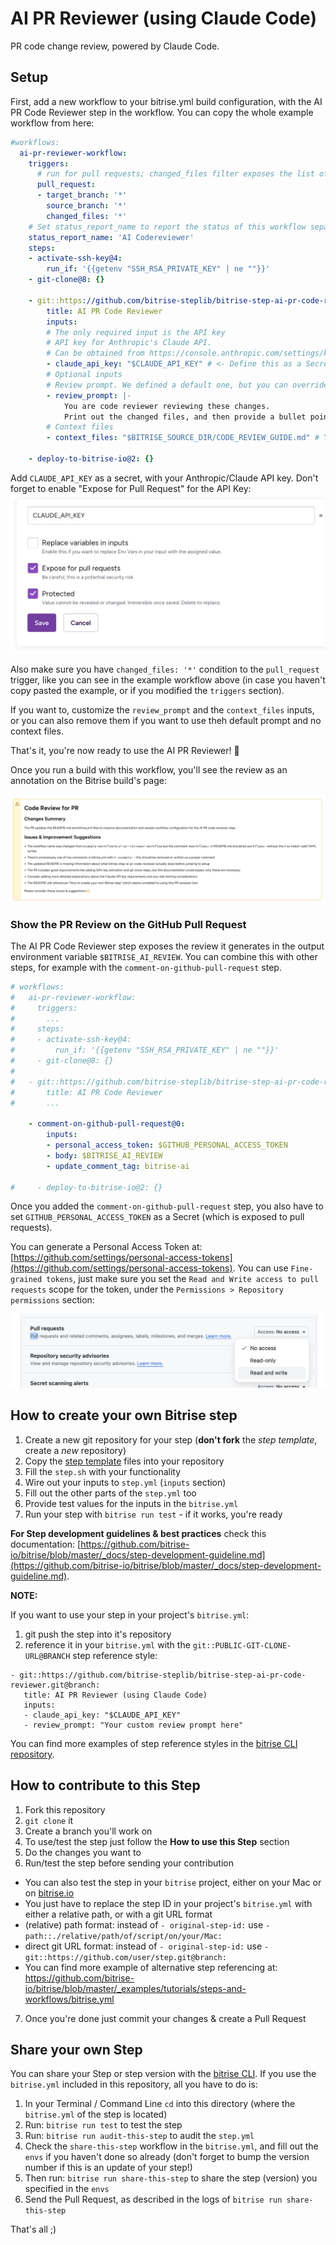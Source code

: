 # AI PR Reviewer (using Claude Code)

PR code change review, powered by Claude Code.

## Setup

First, add a new workflow to your bitrise.yml build configuration, with the AI PR Code Reviewer step in the workflow.
You can copy the whole example workflow from here:

```yaml
#workflows:
  ai-pr-reviewer-workflow:
    triggers:
      # run for pull requests; changed_files filter exposes the list of changed files
      pull_request:
      - target_branch: '*'
        source_branch: '*'
        changed_files: '*'
    # Set status_report_name to report the status of this workflow separately.
    status_report_name: 'AI Codereviewer'
    steps:
    - activate-ssh-key@4:
        run_if: '{{getenv "SSH_RSA_PRIVATE_KEY" | ne ""}}'
    - git-clone@8: {}
    
    - git::https://github.com/bitrise-steplib/bitrise-step-ai-pr-code-reviewer.git@main:
        title: AI PR Code Reviewer
        inputs:
        # The only required input is the API key
        # API key for Anthropic's Claude API.
        # Can be obtained from https://console.anthropic.com/settings/keys
        - claude_api_key: "$CLAUDE_API_KEY" # <- Define this as a Secret, enable "Expose for Pull Requests" if you want to use it in PRs.
        # Optional inputs
        # Review prompt. We defined a default one, but you can override it here.
        - review_prompt: |-
            You are code reviewer reviewing these changes.
            Print out the changed files, and then provide a bullet point list of issues and improvement ideas. Use markdown format.
        # Context files
        - context_files: "$BITRISE_SOURCE_DIR/CODE_REVIEW_GUIDE.md" # You can define one or more files to include as context for the AI review.
    
    - deploy-to-bitrise-io@2: {}
```

Add `CLAUDE_API_KEY` as a secret, with your Anthropic/Claude API key.
Don't forget to enable "Expose for Pull Request" for the API Key:
![](docs/doc-secrets-expose-for-pull-requests.png)

Also make sure you have `changed_files: '*'` condition to the `pull_request` trigger, like you can see in the example workflow above (in case you haven't copy pasted the example, or if you modified the `triggers` section).

If you want to, customize the `review_prompt` and the `context_files` inputs, or you can also
remove them if you want to use theh default prompt and no context files.

That's it, you're now ready to use the AI PR Reviewer! 🚀

Once you run a build with this workflow, you'll see the review as an annotation on the Bitrise build's page:

![](docs/doc-example-annotation.png)

### Show the PR Review on the GitHub Pull Request

The AI PR Code Reviewer step exposes the review it generates in the output environment variable `$BITRISE_AI_REVIEW`.
You can combine this with other steps, for example with the `comment-on-github-pull-request` step.

```yaml
# workflows:
#   ai-pr-reviewer-workflow:
#     triggers:
#       ...
#     steps:
#     - activate-ssh-key@4:
#         run_if: '{{getenv "SSH_RSA_PRIVATE_KEY" | ne ""}}'
#     - git-clone@8: {}
#   
#   - git::https://github.com/bitrise-steplib/bitrise-step-ai-pr-code-reviewer.git@main:
#       title: AI PR Code Reviewer
#       ...
    
    - comment-on-github-pull-request@0:
        inputs:
        - personal_access_token: $GITHUB_PERSONAL_ACCESS_TOKEN
        - body: $BITRISE_AI_REVIEW
        - update_comment_tag: bitrise-ai

#     - deploy-to-bitrise-io@2: {}
```

Once you added the `comment-on-github-pull-request` step, you also have to set `GITHUB_PERSONAL_ACCESS_TOKEN` as a Secret (which is exposed to pull requests).

You can generate a Personal Access Token at: [https://github.com/settings/personal-access-tokens](https://github.com/settings/personal-access-tokens).
You can use `Fine-grained tokens`, just make sure you set the `Read and Write access to pull requests` scope for the token, under the `Permissions > Repository permissions` section:

![](docs/doc-github-pat-permissions.png)


## How to create your own Bitrise step

1. Create a new git repository for your step (**don't fork** the *step template*, create a *new* repository)
2. Copy the [step template](https://github.com/bitrise-steplib/step-template) files into your repository
3. Fill the `step.sh` with your functionality
4. Wire out your inputs to `step.yml` (`inputs` section)
5. Fill out the other parts of the `step.yml` too
6. Provide test values for the inputs in the `bitrise.yml`
7. Run your step with `bitrise run test` - if it works, you're ready

__For Step development guidelines & best practices__ check this documentation: [https://github.com/bitrise-io/bitrise/blob/master/_docs/step-development-guideline.md](https://github.com/bitrise-io/bitrise/blob/master/_docs/step-development-guideline.md).

**NOTE:**

If you want to use your step in your project's `bitrise.yml`:

1. git push the step into it's repository
2. reference it in your `bitrise.yml` with the `git::PUBLIC-GIT-CLONE-URL@BRANCH` step reference style:

```
- git::https://github.com/bitrise-steplib/bitrise-step-ai-pr-code-reviewer.git@branch:
   title: AI PR Reviewer (using Claude Code)
   inputs:
   - claude_api_key: "$CLAUDE_API_KEY"
   - review_prompt: "Your custom review prompt here"
```

You can find more examples of step reference styles
in the [bitrise CLI repository](https://github.com/bitrise-io/bitrise/blob/master/_examples/tutorials/steps-and-workflows/bitrise.yml#L65).


## How to contribute to this Step

1. Fork this repository
2. `git clone` it
3. Create a branch you'll work on
4. To use/test the step just follow the **How to use this Step** section
5. Do the changes you want to
6. Run/test the step before sending your contribution
  * You can also test the step in your `bitrise` project, either on your Mac or on [bitrise.io](https://www.bitrise.io)
  * You just have to replace the step ID in your project's `bitrise.yml` with either a relative path, or with a git URL format
  * (relative) path format: instead of `- original-step-id:` use `- path::./relative/path/of/script/on/your/Mac:`
  * direct git URL format: instead of `- original-step-id:` use `- git::https://github.com/user/step.git@branch:`
  * You can find more example of alternative step referencing at: https://github.com/bitrise-io/bitrise/blob/master/_examples/tutorials/steps-and-workflows/bitrise.yml
7. Once you're done just commit your changes & create a Pull Request


## Share your own Step

You can share your Step or step version with the [bitrise CLI](https://github.com/bitrise-io/bitrise). If you use the `bitrise.yml` included in this repository, all you have to do is:

1. In your Terminal / Command Line `cd` into this directory (where the `bitrise.yml` of the step is located)
1. Run: `bitrise run test` to test the step
1. Run: `bitrise run audit-this-step` to audit the `step.yml`
1. Check the `share-this-step` workflow in the `bitrise.yml`, and fill out the
   `envs` if you haven't done so already (don't forget to bump the version number if this is an update
   of your step!)
1. Then run: `bitrise run share-this-step` to share the step (version) you specified in the `envs`
1. Send the Pull Request, as described in the logs of `bitrise run share-this-step`

That's all ;)
